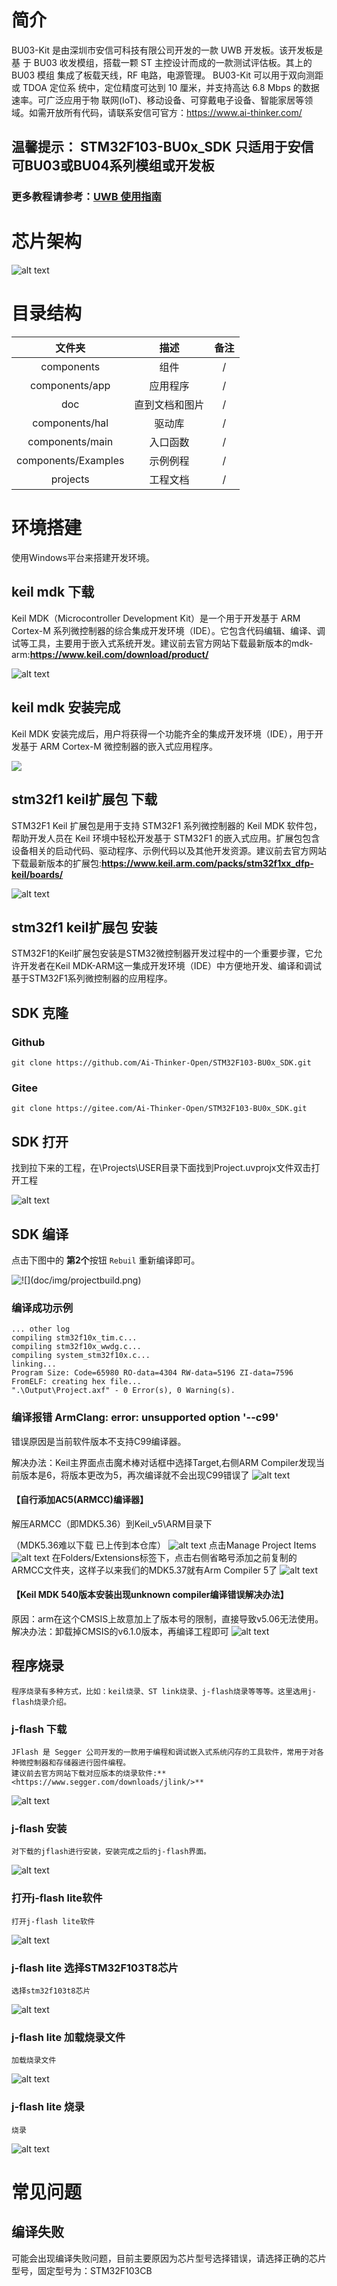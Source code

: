 # 简介

BU03-Kit 是由深圳市安信可科技有限公司开发的一款 UWB 开发板。该开发板是基
于 BU03 收发模组，搭载一颗 ST 主控设计而成的一款测试评估板。其上的 BU03 模组
集成了板载天线，RF 电路，电源管理。 BU03-Kit 可以用于双向测距或 TDOA 定位系
统中，定位精度可达到 10 厘米，并支持高达 6.8 Mbps 的数据速率。可广泛应用于物
联网(IoT)、移动设备、可穿戴电子设备、智能家居等领域。如需开放所有代码，请联系安信可官方：<https://www.ai-thinker.com/>

## **温馨提示：** STM32F103-BU0x_SDK 只适用于安信可BU03或BU04系列模组或开发板

### 更多教程请参考：[UWB 使用指南](https://fcniufr8ibx1.feishu.cn/wiki/space/7454451041846034460?ccm_open_type=lark_wiki_spaceLink&open_tab_from=wiki_home)

# 芯片架构

![alt text](doc/img/chip.png)

# 目录结构

| 文件夹| 描述 | 备注 |
| :-----------: | :---: | :---: |
| components         |  组件             | /|
| components/app     | 应用程序          | /   |
| doc                | 直到文档和图片     | /    |
| components/hal     | 驱动库            | / |
| components/main    | 入口函数          | /   |
| components/Examples | 示例例程 | / |
| projects           | 工程文档          | / |

# 环境搭建

使用Windows平台来搭建开发环境。

## keil mdk 下载

Keil MDK（Microcontroller Development Kit）是一个用于开发基于 ARM Cortex-M 系列微控制器的综合集成开发环境（IDE）。它包含代码编辑、编译、调试等工具，主要用于嵌入式系统开发。建议前去官方网站下载最新版本的mdk-arm:**<https://www.keil.com/download/product/>**

![alt text](doc/img/keilmdk.png)

## keil mdk 安装完成

Keil MDK 安装完成后，用户将获得一个功能齐全的集成开发环境（IDE），用于开发基于 ARM Cortex-M 微控制器的嵌入式应用程序。

![](doc/img/keil_v5.PNG)

## stm32f1 keil扩展包 下载

STM32F1 Keil 扩展包是用于支持 STM32F1 系列微控制器的 Keil MDK 软件包，帮助开发人员在 Keil 环境中轻松开发基于 STM32F1 的嵌入式应用。扩展包包含设备相关的启动代码、驱动程序、示例代码以及其他开发资源。建议前去官方网站下载最新版本的扩展包:**<https://www.keil.arm.com/packs/stm32f1xx_dfp-keil/boards/>**

![alt text](doc/img/keilpack.png)

## stm32f1 keil扩展包 安装

STM32F1的Keil扩展包安装是STM32微控制器开发过程中的一个重要步骤，它允许开发者在Keil MDK-ARM这一集成开发环境（IDE）中方便地开发、编译和调试基于STM32F1系列微控制器的应用程序。

## SDK 克隆

### Github

```
git clone https://github.com/Ai-Thinker-Open/STM32F103-BU0x_SDK.git
```

### Gitee

```
git clone https://gitee.com/Ai-Thinker-Open/STM32F103-BU0x_SDK.git
```

## SDK 打开

找到拉下来的工程，在\Projects\USER目录下面找到Project.uvprojx文件双击打开工程

![alt text](doc/img/keilopen.png)

## SDK 编译

点击下图中的 **第2个**按钮 `Rebuil` 重新编译即可。

![!\[\](doc/img/projectbuild.png)](doc/img/keilbuild.png)

### 编译成功示例

```
... other log
compiling stm32f10x_tim.c...
compiling stm32f10x_wwdg.c...
compiling system_stm32f10x.c...
linking...
Program Size: Code=65980 RO-data=4304 RW-data=5196 ZI-data=7596  
FromELF: creating hex file...
".\Output\Project.axf" - 0 Error(s), 0 Warning(s).
```

### 编译报错 ArmClang: error: unsupported option '--c99'

错误原因是当前软件版本不支持C99编译器。

解决办法：Keil主界面点击魔术棒对话框中选择Target,右侧ARM Compiler发现当前版本是6，将版本更改为5，再次编译就不会出现C99错误了
![alt text](doc/img/keildebug-0.png)

#### 【自行添加AC5(ARMCC)编译器】

解压ARMCC（即MDK5.36）到Keil_v5\ARM目录下

（MDK5.36难以下载 已上传到本仓库）
![alt text](doc/img/keildebug-3.png)
点击Manage Project Items
![alt text](doc/img/keildebug-1.png)
在Folders/Extensions标签下，点击右侧省略号添加之前复制的ARMCC文件夹，这样子以来我们的MDK5.37就有Arm Compiler 5了
![alt text](doc/img/keildebug-2.png)

#### 【Keil MDK 540版本安装出现unknown compiler编译错误解决办法】

原因：arm在这个CMSIS上故意加上了版本号的限制，直接导致v5.06无法使用。
解决办法：卸载掉CMSIS的v6.1.0版本，再编译工程即可
![alt text](doc/img/keildebug-4.png)

## 程序烧录

    程序烧录有多种方式，比如：keil烧录、ST link烧录、j-flash烧录等等等。这里选用j-flash烧录介绍。

### j-flash 下载

    JFlash 是 Segger 公司开发的一款用于编程和调试嵌入式系统闪存的工具软件，常用于对各种微控制器和存储器进行固件编程。
    建议前去官方网站下载对应版本的烧录软件:**<https://www.segger.com/downloads/jlink/>**

![alt text](doc/img/jflash.png)

### j-flash 安装

    对下载的jflash进行安装，安装完成之后的j-flash界面。

![alt text](doc/img/jflashopen.png)

### 打开j-flash lite软件

    打开j-flash lite软件

![alt text](doc/img/jflashlite.png)

### j-flash lite 选择STM32F103T8芯片

    选择stm32f103t8芯片

![alt text](doc/img/jflashstm32f103t8.png)

### j-flash lite 加载烧录文件

    加载烧录文件

![alt text](doc/img/jflashloadprogram.png)

### j-flash lite 烧录

    烧录

![alt text](doc/img/jflashprogram.png)

# 常见问题

## 编译失败

可能会出现编译失败问题，目前主要原因为芯片型号选择错误，请选择正确的芯片型号，固定型号为：STM32F103CB